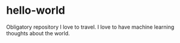 # hello-world
Obligatory repository
I love to travel. I love to have machine learning thoughts about the world.
